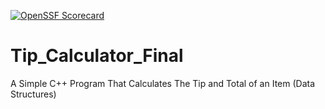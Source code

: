 [![OpenSSF Scorecard](https://api.securityscorecards.dev/projects/github.com/{Nash}/{https://github.com/NWMorrison/Tip_Calculator_Final/tree/main}/badge)](https://securityscorecards.dev/viewer/?uri=github.com/{Nash}/{repo})
# Tip_Calculator_Final
 A Simple C++ Program That Calculates The Tip and Total of an Item (Data Structures)
